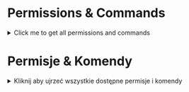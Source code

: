 # Permissions & Commands
<details>
  <summary>Click me to get all permissions and commands</summary>
permissions:<br>
  skins.commands.skin:<br>
    default: op<br>
    description: Permission to command /skin <category> <name><br>
  skins.commands.giveskin:<br>
    default: op<br>
    description: Permission to command /giveskin <player> <category> <name><br>
  skins.commands.skins:<br>
    default: true<br>
    description: Permission to command /skins<br>
</details> 
  

# Permisje & Komendy
<details>
  <summary>Kliknij aby ujrzeć wszystkie dostępne permisje i komendy</summary>
permissions:<br>
  skins.commands.skin:<br>
    default: op<br>
    description: Permisja do komendy /skin <kategoria> <nazwa><br>
  skins.commands.giveskin:<br>
    default: op<br>
    description: Permisja do komendy /giveskin <gracz> <kategoria> <nazwa><br>
  skins.commands.skins:<br>
    default: true<br>
    description: Permisja do komendy /skins<br>
</details> 
